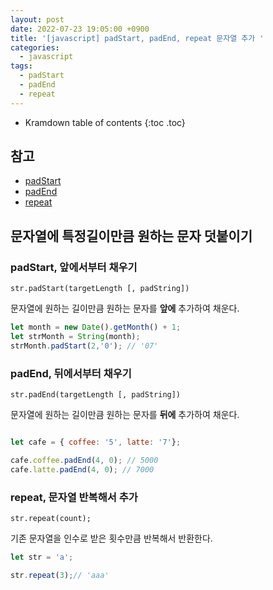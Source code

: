 ```yaml
---
layout: post
date: 2022-07-23 19:05:00 +0900
title: '[javascript] padStart, padEnd, repeat 문자열 추가 '
categories:
  - javascript
tags:
  - padStart
  - padEnd
  - repeat
---
```


* Kramdown table of contents
{:toc .toc}

## 참고 

- [padStart](https://developer.mozilla.org/ko/docs/Web/JavaScript/Reference/Global_Objects/String/padStart)
- [padEnd](https://developer.mozilla.org/ko/docs/Web/JavaScript/Reference/Global_Objects/String/padEnd)
- [repeat](https://developer.mozilla.org/ko/docs/Web/JavaScript/Reference/Global_Objects/String/repeat)


## 문자열에 특정길이만큼 원하는 문자 덧붙이기

### padStart, 앞에서부터 채우기

`str.padStart(targetLength [, padString])`

문자열에 원하는 길이만큼 원하는 문자를 **앞에** 추가하여 채운다.

```js
let month = new Date().getMonth() + 1;
let strMonth = String(month);
strMonth.padStart(2,'0'); // '07'
````


### padEnd, 뒤에서부터 채우기

`str.padEnd(targetLength [, padString])`

문자열에 원하는 길이만큼 원하는 문자를 **뒤에** 추가하여 채운다.

```js

let cafe = { coffee: '5', latte: '7'};

cafe.coffee.padEnd(4, 0); // 5000
cafe.latte.padEnd(4, 0); // 7000

````


### repeat, 문자열 반복해서 추가 

`str.repeat(count);`


기존 문자열을 인수로 받은 횟수만큼 반복해서 반환한다. 

```js
let str = 'a';

str.repeat(3);// 'aaa'
```